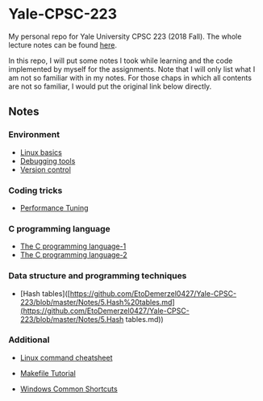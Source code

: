 # Yale-CPSC-223
My personal repo for Yale University CPSC 223 (2018 Fall). The whole lecture notes can be found [here](http://cs.yale.edu/homes/aspnes/classes/223/notes.html).

In this repo, I will put some notes I took while learning and the code implemented by myself for the assignments. Note that I will only list what I am not so familiar with in my notes. For those chaps in which all contents are not so familiar, I would put the original link below directly.

## Notes

### Environment

* [Linux basics](https://github.com/EtoDemerzel0427/Yale-CPSC-223/blob/master/Notes/1.Linux%20Basics%20notes.md)
* [Debugging tools](https://github.com/EtoDemerzel0427/Yale-CPSC-223/blob/master/Notes/1.Linux%20Basics%20notes.md)
* [Version control](http://cs.yale.edu/homes/aspnes/classes/223/notes.html#versionControl)

### Coding tricks

* [Performance Tuning](http://cs.yale.edu/homes/aspnes/classes/223/notes.html#performanceTuning)

### C programming language

* [The C programming language-1](https://github.com/EtoDemerzel0427/Yale-CPSC-223/blob/master/Notes/3.The%20C%20programming%20language-1.md)
* [The C programming language-2](https://github.com/EtoDemerzel0427/Yale-CPSC-223/blob/master/Notes/4.The%20C%20programming%20language-2.md)

### Data structure and programming techniques

* [Hash tables]([https://github.com/EtoDemerzel0427/Yale-CPSC-223/blob/master/Notes/5.Hash%20tables.md](https://github.com/EtoDemerzel0427/Yale-CPSC-223/blob/master/Notes/5.Hash tables.md))

### Additional

* [Linux command cheatsheet](https://github.com/EtoDemerzel0427/Yale-CPSC-223/blob/master/Notes/Linux%20Command%20cheatsheet.md)

* [Makefile Tutorial](https://github.com/EtoDemerzel0427/Yale-CPSC-223/blob/master/Notes/Makefile%20Tutorial.md)

* [Windows Common Shortcuts](https://github.com/EtoDemerzel0427/Yale-CPSC-223/blob/master/Notes/Windows%20Common%20Shortcuts.md)

  

